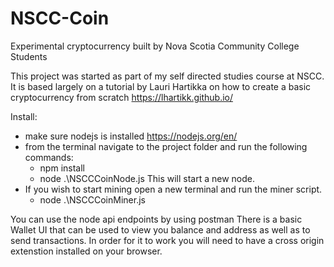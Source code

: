 # NSCC-Coin
Experimental cryptocurrency built by Nova Scotia Community College Students

This project was started as part of my self directed studies course at NSCC.
It is based largely on a tutorial by Lauri Hartikka on how to create a basic cryptocurrency from scratch https://lhartikk.github.io/

Install:
- make sure nodejs is installed https://nodejs.org/en/
- from the terminal navigate to the project folder and run the following commands:
    - npm install
    - node .\NSCCCoinNode.js
  This will start a new node.
- If you wish to start mining open a new terminal and run the miner script.
    - node .\NSCCCoinMiner.js

You can use the node api endpoints by using postman
There is a basic Wallet UI that can be used to view you balance and address as well as to send transactions. In order for it to work you will need to have a cross origin extenstion installed on your browser. 



